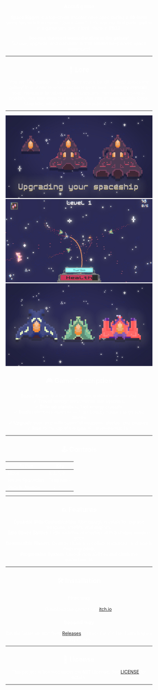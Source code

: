 <div align="center" style="
    background-image: url('assets/images/BackGround_Space.png');
    background-size: cover;
    background-position: center;
    padding: 140px 20px;
    color: white;
    border-radius: 15px;
">

<div align="center" style="
    background-image: url('assets/images/MainScrean3.jpg');
    background-size: cover;
    background-position: center;
    padding: 140px 20px;
    color: white;
    border-radius: 15px;
">
</div>


### **About game**
**Space Ripper** is a top-down shooter developed during a **48-hour** game jam with the theme `"Space Game"`. This was my first participation in a game jam, and it took place in **2022**.

**Become the most wanted outlaw in the galaxy!**  
Survive, upgrade, and dominate in this adrenaline-packed space adventure!

---

## 🌌 Lore

You are **The Ripper** — a legendary space bandit hunted across the galaxy! In a universe where technology thrives on **energy crystals**, your mission is to outsmart your pursuers, harness the power of crystals, and turn even the weakest ship into an unstoppable force. Upgrade, adapt, and leave destruction in your wake!

---
<p align="center">
    <img src="assets/images/ScreanShot2.jpg" alt="ScreanShot2">
    <img src="assets/images/ScreanShot1.jpg" alt="ScreanShot1">
    <img src="assets/images/ScreanShot3.jpg" alt="ScreanShot3">
</p>

## 🎮 Game Description

**Space Ripper** is a fast-paced space shooter where you:  
✔ **Travel** through treacherous star systems.  
✔ **Blow up planets** to loot energy crystals.  
✔ **Battle** relentless enemies — from bounty hunters to galactic drones.  
✔ **Upgrade** your ship with powerful weapons, shields, and engines.  
✔ **Rise** to the top of the galactic most-wanted list!

---

## 🕹 Controls

| **Action**               | **Key**           |
|--------------------------|-------------------|
| Move                     | `W`, `A`, `S`, `D`|
| Rotate Spaceship         | Drag `Mouse`      |
| Switch Weapon            | `1`, `2`, `3`     |

---

## 💥 Features

 **Dynamic Ship Customization**: Use energy crystals to upgrade weapons, shields, and engines.  
 **Epic Space Battles**: Fight swarms of enemies with 3 unique weapon types.  
 **Destructible Planets**: Destroy planets to collect resources (and watch them explode!).  
 **Progression System**: Unlock new abilities and climb the leaderboards.  

---

## 🛠 Installation

### First way
Download the game from [itch.io](https://vdizv.itch.io/space-ripper).

### Second way
Get the latest version from [Releases](https://github.com/vZidv/SpaceGame/releases).
Extract the ZIP file.
Launch `Space Ripper.exe`.

---

## 📜 License

This project is licensed under the **MIT License**. See [LICENSE](LICENSE) for details.

---
</div>